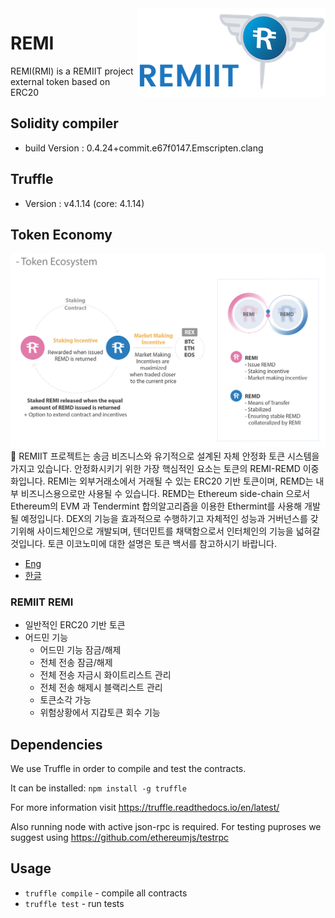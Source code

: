 <img src="assets/remi_logo.png" align="right" />

# REMI
REMI(RMI) is a REMIIT project external token based on ERC20
## Solidity compiler
- build Version : 0.4.24+commit.e67f0147.Emscripten.clang

## Truffle 
- Version : v4.1.14 (core: 4.1.14)

## Token Economy
![Token Diagram](./assets/remi-remd.png)
🎉 REMIIT 프로젝트는 송금 비즈니스와 유기적으로 설계된 자체 안정화 토큰 시스템을 가지고 있습니다.
안정화시키기 위한 가장 핵심적인 요소는 토큰의 REMI-REMD 이중화입니다. 
REMI는 외부거래소에서 거래될 수 있는 ERC20 기반 토큰이며, REMD는 내부 비즈니스용으로만 사용될 수 있습니다.
REMD는 Ethereum side-chain 으로서 Ethereum의 EVM 과 Tendermint 합의알고리즘을 이용한 Ethermint를 사용해 개발될 예정입니다.
DEX의 기능을 효과적으로 수행하기고 자체적인 성능과 거버넌스를 갖기위해 사이드체인으로 개발되며, 텐더민트를 채택함으로서 인터체인의 기능을 넓혀갈 것입니다.
토큰 이코노미에 대한 설명은 토큰 백서를 참고하시기 바랍니다.
- [Eng](https://s3-ap-northeast-1.amazonaws.com/remiiit-docu/Papers/tokenEconomy_eng.pdf)
- [한글](https://s3-ap-northeast-1.amazonaws.com/remiiit-docu/Papers/tokenEconomy_kor.pdf)
 
### REMIIT REMI
- 일반적인 ERC20 기반 토큰
- 어드민 기능
  - 어드민 기능 잠금/해제
  - 전체 전송 잠금/해제
  - 전체 전송 자금시 화이트리스트 관리
  - 전체 전송 해제시 블랙리스트 관리
  - 토큰소각 가능
  - 위험상황에서 지갑토큰 회수 기능  

## Dependencies
We use Truffle in order to compile and test the contracts.

It can be installed:
`npm install -g truffle`

For more information visit https://truffle.readthedocs.io/en/latest/

Also running node with active json-rpc is required. For testing puproses we suggest using https://github.com/ethereumjs/testrpc

## Usage
- `truffle compile` - compile all contracts
- `truffle test` - run tests

